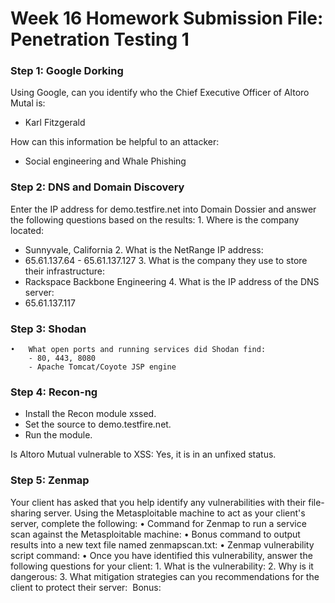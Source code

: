 # Week 16 Homework Submission File: Penetration Testing 1

### Step 1: Google Dorking
Using Google, can you identify who the Chief Executive Officer of Altoro Mutal is:
- Karl Fitzgerald

How can this information be helpful to an attacker:
- Social engineering and Whale Phishing

### Step 2: DNS and Domain Discovery
Enter the IP address for demo.testfire.net into Domain Dossier and answer the following questions based on the results:
	1.	Where is the company located:
- Sunnyvale, California
	2.	What is the NetRange IP address:
- 65.61.137.64 - 65.61.137.127
	3.	What is the company they use to store their infrastructure:
- Rackspace Backbone Engineering
	4.	What is the IP address of the DNS server:
- 65.61.137.117

### Step 3: Shodan
	•	What open ports and running services did Shodan find:
		- 80, 443, 8080
		- Apache Tomcat/Coyote JSP engine

### Step 4: Recon-ng
- Install the Recon module xssed.
- Set the source to demo.testfire.net.
- Run the module.

Is Altoro Mutual vulnerable to XSS: Yes, it is in an unfixed status.

### Step 5: Zenmap

Your client has asked that you help identify any vulnerabilities with their file-sharing server. Using the Metasploitable machine to act as your client's server, complete the following:
	•	Command for Zenmap to run a service scan against the Metasploitable machine:
	•	Bonus command to output results into a new text file named zenmapscan.txt:
	•	Zenmap vulnerability script command:
	•	Once you have identified this vulnerability, answer the following questions for your client:
	1.	What is the vulnerability:
	2.	Why is it dangerous:
	3.	What mitigation strategies can you recommendations for the client to protect their server: 
Bonus:
